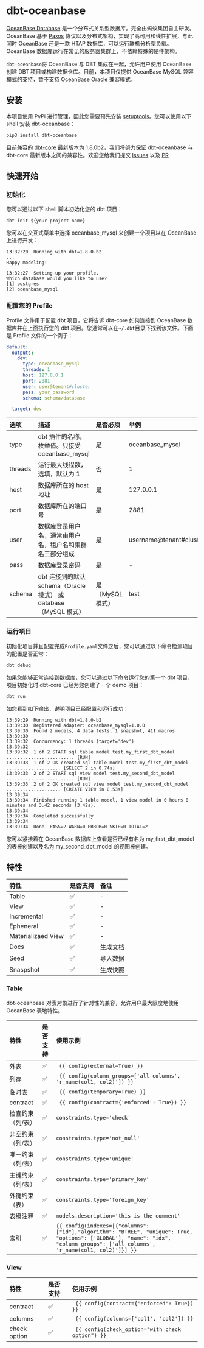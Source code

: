 # dbt-oceanbase

[OceanBase Database](https://github.com/oceanbase/oceanbase) 是一个分布式关系型数据库。完全由蚂蚁集团自主研发。OceanBase 基于 [Paxos](https://lamport.azurewebsites.net/pubs/lamport-paxos.pdf) 协议以及分布式架构，实现了高可用和线性扩展，与此同时 OceanBase 还是一款 HTAP 数据库，可以运行联机分析型负载。OceanBase 数据库运行在常见的服务器集群上，不依赖特殊的硬件架构。

`dbt-oceanbase`将 OceanBase 与 DBT 集成在一起，允许用户使用 OceanBase 创建 DBT 项目或构建数据仓库。目前，本项目仅提供 OceanBase MySQL 兼容模式的支持，暂不支持 OceanBase Oracle 兼容模式。

## 安装

本项目使用 PyPi 进行管理，因此您需要预先安装 [setuptools](https://pypi.org/project/setuptools/)。您可以使用以下 shell 安装 dbt-oceanbase：
```shell
pip3 install dbt-oceanbase
```
目前兼容的 [dbt-core](https://github.com/dbt-labs/dbt-core) 最新版本为 1.8.0b2，我们将努力保证 dbt-oceanbase 与 dbt-core 最新版本之间的兼容性。欢迎您给我们提交 [Issues](https://github.com/oceanbase/dbt-oceanbase/issues) 以及 [PR](https://github.com/oceanbase/dbt-oceanbase/pulls)

## 快速开始

### 初始化

您可以通过以下 shell 脚本初始化您的 dbt 项目：

```shell
dbt init ${your project name}
```
您可以在交互式菜单中选择 oceanbase_mysql 来创建一个项目以在 OceanBase 上进行开发：
```shell
13:32:20  Running with dbt=1.8.0-b2
...
Happy modeling!

13:32:27  Setting up your profile.
Which database would you like to use?
[1] postgres
[2] oceanbase_mysql
```

### 配置您的 Profile

Profile 文件用于配置 dbt 项目，它将告诉 dbt-core 如何连接到 OceanBase 数据库并在上面执行您的 dbt 项目。您通常可以在`~/.dbt`目录下找到该文件。下面是 Profile 文件的一个例子：
```yaml
default:
  outputs:
    dev:
      type: oceanbase_mysql
      threads: 1
      host: 127.0.0.1
      port: 2881
      user: user@tenant#cluster
      pass: your_password
      schema: schema/database

  target: dev
```

| 选项      | 描述                                                  | 是否必须        | 举例                      |
|:--------|:----------------------------------------------------|:------------|:------------------------|
| type    | dbt 插件的名称，枚举值。只接受 oceanbase_mysql                   | 是           | oceanbase_mysql         |
| threads | 运行最大线程数，选填，默认为 1                                    | 否           | 1                       |
| host    | 数据库所在的 host 地址                                      | 是           | 127.0.0.1               |
| port    | 数据库所在的端口号                                           | 是           | 2881                    |
| user    | 数据库登录用户名，通常由用户名，租户名和集群名三部分组成                        | 是           | username@tenant#cluster |
| pass    | 数据库登录密码                                             | 是           | -                       |
| schema  | dbt 连接到的默认 schema（Oracle 模式） 或 database（MySQL 模式）   | 是（MySQL 模式） | test                    |

### 运行项目

初始化项目并且配置完成`Profile.yaml`文件之后，您可以通过以下命令检测项目的配置是否正常：
```shell
dbt debug
```
如果您能够正常连接到数据库，您可以通过以下命令运行您的第一个 dbt 项目，项目初始化时 dbt-core 已经为您创建了一个 demo 项目：

```shell
dbt run
```
如您看到如下输出，说明项目已经配置和运行成功：
```shell
13:39:29  Running with dbt=1.8.0-b2
13:39:30  Registered adapter: oceanbase_mysql=1.0.0
13:39:30  Found 2 models, 4 data tests, 1 snapshot, 411 macros
13:39:30  
13:39:32  Concurrency: 1 threads (target='dev')
13:39:32  
13:39:32  1 of 2 START sql table model test.my_first_dbt_model ......................... [RUN]
13:39:33  1 of 2 OK created sql table model test.my_first_dbt_model .................... [SELECT 2 in 0.74s]
13:39:33  2 of 2 START sql view model test.my_second_dbt_model ......................... [RUN]
13:39:33  2 of 2 OK created sql view model test.my_second_dbt_model .................... [CREATE VIEW in 0.53s]
13:39:34  
13:39:34  Finished running 1 table model, 1 view model in 0 hours 0 minutes and 3.42 seconds (3.42s).
13:39:34  
13:39:34  Completed successfully
13:39:34  
13:39:34  Done. PASS=2 WARN=0 ERROR=0 SKIP=0 TOTAL=2
```
您可以紧接着在 OceanBase 数据库上查看是否已经有名为 my_first_dbt_model 的表被创建以及名为 my_second_dbt_model 的视图被创建。

## 特性
| 特性                 | 是否支持 | 备注   |
|:-------------------|:-----|:-----|
| Table              | ✅    | -    |
| View               | ✅    | -    |
| Incremental        | ✅    | -    |
| Epheneral          |✅| -    |
| Materializaed View |✅| -    |
| Docs               |✅| 生成文档 |
| Seed               |✅| 导入数据 |
| Snaspshot          |✅| 生成快照 |

### Table

dbt-oceanbase 对表对象进行了针对性的兼容，允许用户最大限度地使用 OceanBase 表地特性。

| 特性        |是否支持| 使用示例                                                                                                                                                                            |
|:----------|:----|:--------------------------------------------------------------------------------------------------------------------------------------------------------------------------------|
| 外表        | ✅ | ` {{ config(external=True) }}`                                                                                                                                                  |
| 列存        | ✅ | ` {{ config(column_groups=['all columns', 'r_name(col1, col2)']) }}`                                                                                                            |
| 临时表       | ✅ | ` {{ config(temporary=True) }}`                                                                                                                                                 |
| contract  | ✅ | ` {{ config(contract={'enforced': True}) }}`                                                                                                                                    |
| 检查约束（列/表） | ✅ | `constraints.type='check'`                                                                                                                                                      |
| 非空约束（列/表） | ✅ | `constraints.type='not_null'`                                                                                                                                                   |
| 唯一约束（列/表） | ✅ | `constraints.type='unique'`                                                                                                                                                     |
| 主键约束（列/表） | ✅ | `constraints.type='primary_key'`                                                                                                                                                |
| 外键约束（表）   | ✅ | `constraints.type='foreign_key'`                                                                                                                                                |
| 表级注释      | ✅ | `models.description='this is the comment'`                                                                                                                                      |
| 索引        | ✅ | `{{ config(indexes=[{"columns": ["id"],"algorithm": "BTREE", "unique": True, "options": ['GLOBAL'], "name": "idx", "column_groups": ['all columns', 'r_name(col1, col2)']}] }}` |

### View

| 特性           |是否支持| 使用示例                                              |
|:-------------|:----|:--------------------------------------------------|
| contract     | ✅ | ` {{ config(contract={'enforced': True}) }}`      |
| columns      | ✅ | ` {{ config(columns=['col1', 'col2']) }}`         |
| check option | ✅ | ` {{ config(check_option="with check option") }}` |
